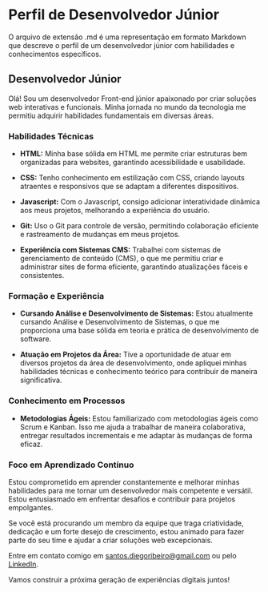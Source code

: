 # Perfil de Desenvolvedor Júnior

O arquivo de extensão .md é uma representação em formato Markdown que descreve o perfil de um desenvolvedor júnior com habilidades e conhecimentos específicos.

## Desenvolvedor Júnior

Olá! Sou um desenvolvedor Front-end júnior apaixonado por criar soluções web interativas e funcionais. Minha jornada no mundo da tecnologia me permitiu adquirir habilidades fundamentais em diversas áreas.

### Habilidades Técnicas

- **HTML:** Minha base sólida em HTML me permite criar estruturas bem organizadas para websites, garantindo acessibilidade e usabilidade.

- **CSS:** Tenho conhecimento em estilização com CSS, criando layouts atraentes e responsivos que se adaptam a diferentes dispositivos.

- **Javascript:** Com o Javascript, consigo adicionar interatividade dinâmica aos meus projetos, melhorando a experiência do usuário.

- **Git:** Uso o Git para controle de versão, permitindo colaboração eficiente e rastreamento de mudanças em meus projetos.

- **Experiência com Sistemas CMS:** Trabalhei com sistemas de gerenciamento de conteúdo (CMS), o que me permitiu criar e administrar sites de forma eficiente, garantindo atualizações fáceis e consistentes.

### Formação e Experiência

- **Cursando Análise e Desenvolvimento de Sistemas:** Estou atualmente cursando Análise e Desenvolvimento de Sistemas, o que me proporciona uma base sólida em teoria e prática de desenvolvimento de software.

- **Atuação em Projetos da Área:** Tive a oportunidade de atuar em diversos projetos da área de desenvolvimento, onde apliquei minhas habilidades técnicas e conhecimento teórico para contribuir de maneira significativa.

### Conhecimento em Processos

- **Metodologias Ágeis:** Estou familiarizado com metodologias ágeis como Scrum e Kanban. Isso me ajuda a trabalhar de maneira colaborativa, entregar resultados incrementais e me adaptar às mudanças de forma eficaz.

### Foco em Aprendizado Contínuo

Estou comprometido em aprender constantemente e melhorar minhas habilidades para me tornar um desenvolvedor mais competente e versátil. Estou entusiasmado em enfrentar desafios e contribuir para projetos empolgantes.

Se você está procurando um membro da equipe que traga criatividade, dedicação e um forte desejo de crescimento, estou animado para fazer parte do seu time e ajudar a criar soluções web excepcionais.

Entre em contato comigo em [santos.diegoribeiro@gmail.com](mailto:santos.diegoribeiro@gmail.com) ou pelo [LinkedIn](www.linkedin.com/in/diego-ribeiro-dos-santos).

Vamos construir a próxima geração de experiências digitais juntos!
